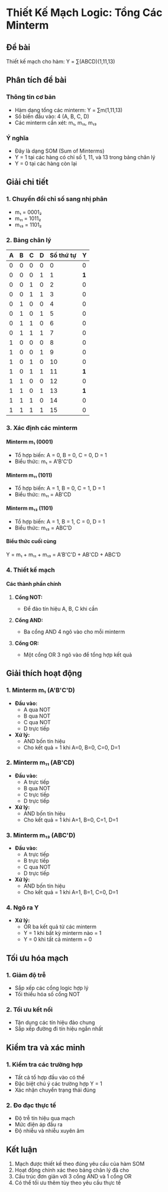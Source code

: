 # Thiết Kế Mạch Logic: Tổng Các Minterm

## Đề bài
Thiết kế mạch cho hàm:
Y = ∑(ABCD)(1,11,13)

## Phân tích đề bài

### Thông tin cơ bản
- Hàm dạng tổng các minterm: Y = ∑m(1,11,13)
- Số biến đầu vào: 4 (A, B, C, D)
- Các minterm cần xét: m₁, m₁₁, m₁₃

### Ý nghĩa
- Đây là dạng SOM (Sum of Minterms)
- Y = 1 tại các hàng có chỉ số 1, 11, và 13 trong bảng chân lý
- Y = 0 tại các hàng còn lại

## Giải chi tiết

### 1. Chuyển đổi chỉ số sang nhị phân
- m₁  = 0001₂
- m₁₁ = 1011₂
- m₁₃ = 1101₂

### 2. Bảng chân lý

| A | B | C | D | Số thứ tự | Y |
|---|---|---|---|------------|---|
| 0 | 0 | 0 | 0 | 0  | 0 |
| 0 | 0 | 0 | 1 | 1  | **1** |
| 0 | 0 | 1 | 0 | 2  | 0 |
| 0 | 0 | 1 | 1 | 3  | 0 |
| 0 | 1 | 0 | 0 | 4  | 0 |
| 0 | 1 | 0 | 1 | 5  | 0 |
| 0 | 1 | 1 | 0 | 6  | 0 |
| 0 | 1 | 1 | 1 | 7  | 0 |
| 1 | 0 | 0 | 0 | 8  | 0 |
| 1 | 0 | 0 | 1 | 9  | 0 |
| 1 | 0 | 1 | 0 | 10 | 0 |
| 1 | 0 | 1 | 1 | 11 | **1** |
| 1 | 1 | 0 | 0 | 12 | 0 |
| 1 | 1 | 0 | 1 | 13 | **1** |
| 1 | 1 | 1 | 0 | 14 | 0 |
| 1 | 1 | 1 | 1 | 15 | 0 |

### 3. Xác định các minterm

#### Minterm m₁ (0001)
- Tổ hợp biến: A = 0, B = 0, C = 0, D = 1
- Biểu thức: m₁ = A'B'C'D

#### Minterm m₁₁ (1011)
- Tổ hợp biến: A = 1, B = 0, C = 1, D = 1
- Biểu thức: m₁₁ = AB'CD

#### Minterm m₁₃ (1101)
- Tổ hợp biến: A = 1, B = 1, C = 0, D = 1
- Biểu thức: m₁₃ = ABC'D

#### Biểu thức cuối cùng
Y = m₁ + m₁₁ + m₁₃ = A'B'C'D + AB'CD + ABC'D

### 4. Thiết kế mạch

#### Các thành phần chính
1. **Cổng NOT:**
   - Để đảo tín hiệu A, B, C khi cần

2. **Cổng AND:**
   - Ba cổng AND 4 ngõ vào cho mỗi minterm

3. **Cổng OR:**
   - Một cổng OR 3 ngõ vào để tổng hợp kết quả

## Giải thích hoạt động

### 1. Minterm m₁ (A'B'C'D)
- **Đầu vào:**
  * A qua NOT
  * B qua NOT
  * C qua NOT
  * D trực tiếp
- **Xử lý:**
  * AND bốn tín hiệu
  * Cho kết quả = 1 khi A=0, B=0, C=0, D=1

### 2. Minterm m₁₁ (AB'CD)
- **Đầu vào:**
  * A trực tiếp
  * B qua NOT
  * C trực tiếp
  * D trực tiếp
- **Xử lý:**
  * AND bốn tín hiệu
  * Cho kết quả = 1 khi A=1, B=0, C=1, D=1

### 3. Minterm m₁₃ (ABC'D)
- **Đầu vào:**
  * A trực tiếp
  * B trực tiếp
  * C qua NOT
  * D trực tiếp
- **Xử lý:**
  * AND bốn tín hiệu
  * Cho kết quả = 1 khi A=1, B=1, C=0, D=1

### 4. Ngõ ra Y
- **Xử lý:**
  * OR ba kết quả từ các minterm
  * Y = 1 khi bất kỳ minterm nào = 1
  * Y = 0 khi tất cả minterm = 0

## Tối ưu hóa mạch

### 1. Giảm độ trễ
- Sắp xếp các cổng logic hợp lý
- Tối thiểu hóa số cổng NOT

### 2. Tối ưu kết nối
- Tận dụng các tín hiệu đảo chung
- Sắp xếp đường đi tín hiệu ngắn nhất

## Kiểm tra và xác minh

### 1. Kiểm tra các trường hợp
- Tất cả tổ hợp đầu vào có thể
- Đặc biệt chú ý các trường hợp Y = 1
- Xác nhận chuyển trạng thái đúng

### 2. Đo đạc thực tế
- Độ trễ tín hiệu qua mạch
- Mức điện áp đầu ra
- Độ nhiễu và nhiễu xuyên âm

## Kết luận
1. Mạch được thiết kế theo đúng yêu cầu của hàm SOM
2. Hoạt động chính xác theo bảng chân lý đã cho
3. Cấu trúc đơn giản với 3 cổng AND và 1 cổng OR
4. Có thể tối ưu thêm tùy theo yêu cầu thực tế